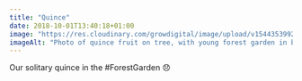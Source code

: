 ```yaml
---
title: "Quince"
date: 2018-10-01T13:40:18+01:00
image: "https://res.cloudinary.com/growdigital/image/upload/v1544353992/quince-44062747435.jpg"
imageAlt: "Photo of quince fruit on tree, with young forest garden in background"
---
```


Our solitary quince in the #ForestGarden 😞
